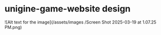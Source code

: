 # unigine-game-website design
![Alt text for the image](/assets/images
/Screen Shot 2025-03-19 at 1.07.25 PM.png)
